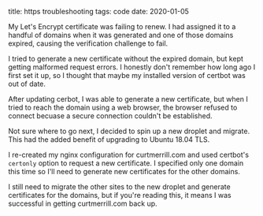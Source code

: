 title: https troubleshooting
tags: code
date: 2020-01-05


My Let's Encrypt certificate was failing to renew. I had assigned it to a handful of domains when it was generated and one of those domains expired, causing the verification challenge to fail.

I tried to generate a new certificate without the expired domain, but kept getting malformed request errors. I honestly don't remember how long ago I first set it up, so I thought that maybe my installed version of certbot was out of date.

After updating cerbot, I was able to generate a new certificate, but when I tried to reach the domain using a web browser, the browser refused to connect becuase a secure connection couldn't be established.

Not sure where to go next, I decided to spin up a new droplet and migrate. This had the added benefit of upgrading to Ubuntu 18.04 TLS.

I re-created my nginx configuration for curtmerrill.com and used certbot's `certonly` option to request a new certificate. I specified only one domain this time so I'll need to generate new certificates for the other domains.

I still need to migrate the other sites to the new droplet and generate certificates for the domains, but if you're reading this, it means I was successful in getting curtmerrill.com back up.
